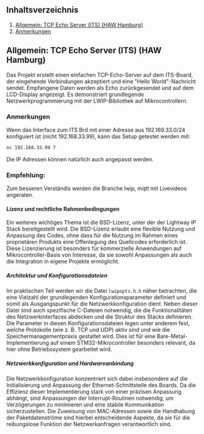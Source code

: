 ## Inhaltsverzeichnis
1. [Allgemein: TCP Echo Server (ITS) (HAW Hamburg)](#allgemein-lwip-projekt-des-rn-its-haw-hamburg)
2. [Anmerkungen](#anmerkungen)


## Allgemein: TCP Echo Server (ITS) (HAW Hamburg)

Das Projekt erstellt einen einfachen TCP-Echo-Server auf dem ITS-Board, der eingehende Verbindungen akzeptiert und eine "Hello World"-Nachricht sendet. Empfangene Daten werden als Echo zurückgesendet und auf dem LCD-Display angezeigt. Es demonstriert grundlegende Netzwerkprogrammierung mit der LWIP-Bibliothek auf Mikrocontrollern.

### Anmerkungen
Wenn das Interface zum ITS Brd mit einer Adresse aus 192.169.33.0/24 konfiguiert ist (nicht 192.168.33.99), kann das Setup getestet werden mit:
```bash
nc 192.168.33.99 7
```

Die IP Adressen können natürlich auch angepasst werden. 
### Empfehlung: 

Zum besseren Verständis werden die Branche lwip, mqtt mit Livevideos angeraten. 

#### Lizenz und rechtliche Rahmenbedingungen

Ein weiteres wichtiges Thema ist die BSD-Lizenz, unter der der Lightway IP Stack bereitgestellt wird. Die BSD-Lizenz erlaubt eine flexible Nutzung und Anpassung des Codes, ohne dass für die Nutzung im Rahmen eines proprietären Produkts eine Offenlegung des Quellcodes erforderlich ist. Diese Lizenzierung ist besonders für kommerzielle Anwendungen auf Mikrocontroller-Basis von Interesse, da sie sowohl Anpassungen als auch die Integration in eigene Projekte ermöglicht.

##### Architektur und Konfigurationsdateien

Im praktischen Teil werden wir die Datei `lwipopts.h.h` näher betrachten, die eine Vielzahl der grundlegenden Konfigurationsparameter definiert und somit als Ausgangspunkt für die Netzwerkkonfiguration dient. Neben dieser Datei sind auch spezifische C-Dateien notwendig, die die Funktionalitäten des Netzwerkinterfaces abdecken und die Struktur des Stacks definieren. Die Parameter in diesen Konfigurationsdateien legen unter anderem fest, welche Protokolle (wie z. B. TCP und UDP) aktiv sind und wie die Speichermanagementpraxis gestaltet wird. Dies ist für eine Bare-Metal-Implementierung auf einem STM32-Mikrocontroller besonders relevant, da hier ohne Betriebssystem gearbeitet wird.

##### Netzwerkkonfiguration und Hardwareanbindung

Die Netzwerkkonfiguration konzentriert sich dabei insbesondere auf die Initialisierung und Anpassung der Ethernet-Schnittstelle des Boards. Da die Effizienz dieser Implementierung stark von einer präzisen Anpassung abhängt, sind Anpassungen der Interrupt-Routinen notwendig, um Verzögerungen zu minimieren und eine stabile Kommunikation sicherzustellen. Die Zuweisung von MAC-Adressen sowie die Handhabung der Paketdatenströme sind hierbei entscheidende Aspekte, da sie für die reibungslose Funktion der Netzwerkanfragen verantwortlich sind.
